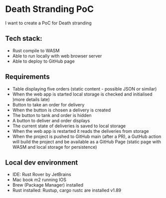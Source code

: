 # Death Stranding PoC

I want to create a PoC for Death stranding

## Tech stack:

- Rust compile to WASM
- Able to run locally with web browser server
- Able to deploy to GitHub page

## Requirements

- Table displaying five orders (static content - possible JSON or similar)
- When the web app is started local storage is checked and initialised )more details late)
- Button to take an order for delivery
- When the button is chosen a delivery is created
- The button to tank and order is hidden
- A button to deliver and order displays
- The current state of deliveries is saved to local storage
- When the web app is restarted it reads the deliveries from storage
- When the project is pushed to GitHub main (after a PR), a GutHub action will build the project and be available as a
  GitHub Page (static page with WASM and local storage for persistence)

## Local dev environment

- IDE: Rust Rover by JetBrains
- Mac book m2 running IOS
- Brew (Package Manager) installed
- Rust installed: Rustup, cargo rustc are installed v1.89
